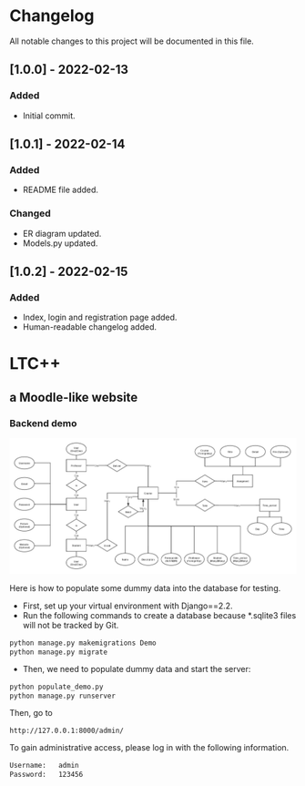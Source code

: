 # Changelog
All notable changes to this project will be documented in this file.

## [1.0.0] - 2022-02-13
### Added
* Initial commit.
## [1.0.1] - 2022-02-14
### Added
* README file added.
### Changed
* ER diagram updated.
* Models.py updated.
## [1.0.2] - 2022-02-15
### Added
* Index, login and registration page added.
* Human-readable changelog added.

# LTC++

## a Moodle-like website

### Backend demo

![ER Diagram](https://github.com/XinyuGitHub/MoodlePlus/blob/master/ERD_Feb15.png)

Here is how to populate some dummy data into the database for testing.

* First, set up your virtual environment with Django==2.2.
* Run the following commands to create a database because \*.sqlite3 files will not be tracked by Git.

```
python manage.py makemigrations Demo
python manage.py migrate
```

* Then, we need to populate dummy data and start the server:

```
python populate_demo.py
python manage.py runserver
```

Then, go to

```
http://127.0.0.1:8000/admin/
```

To gain administrative access, please log in with the following information.

```
Username: 	admin
Password: 	123456
```

